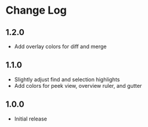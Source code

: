 # Change Log

## 1.2.0

  - Add overlay colors for diff and merge

## 1.1.0

  - Slightly adjust find and selection highlights
  - Add colors for peek view, overview ruler, and gutter

## 1.0.0

  - Initial release
